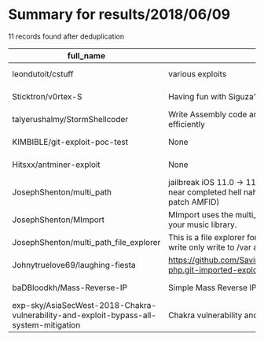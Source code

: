 
# Summary for results/2018/06/09
    
11 records found after deduplication

| full_name | description | html_url | matched_list | matched_count | pushed_at | size | stargazers_count | language | forks_count | vul_ids |
|----------------------------------------------------------------------------------------|------------------------------------------------------------------------------------------------------------------------------------------------|-----------------------------------------------------------------------------------------------------------|----------------|-----------------|---------------------------|--------|--------------------|-------------|---------------|-----------|
| leondutoit/cstuff | various exploits | https://github.com/leondutoit/cstuff | ['exploit'] | 1 | 2018-06-09 06:49:12+00:00 | 106 | 0 | C | 0 | [] |
| Sticktron/v0rtex-S | Having fun with Siguza's v0rtex kernel exploit | https://github.com/Sticktron/v0rtex-S | ['exploit'] | 1 | 2018-06-09 03:00:07+00:00 | 63947 | 39 | Objective-C | 30 | [] |
| talyerushalmy/StormShellcoder | Write Assembly code and handle the output opcodes easily and efficiently | https://github.com/talyerushalmy/StormShellcoder | ['shellcode'] | 1 | 2018-06-09 15:06:24+00:00 | 56 | 0 | C# | 0 | [] |
| KIMBIBLE/git-exploit-poc-test | None | https://github.com/KIMBIBLE/git-exploit-poc-test | ['exploit'] | 1 | 2018-06-09 16:36:42+00:00 | 0 | 0 | | 0 | [] |
| Hitsxx/antminer-exploit | None | https://github.com/Hitsxx/antminer-exploit | ['exploit'] | 1 | 2018-06-09 00:07:19+00:00 | 66 | 1 | | 3 | [] |
| JosephShenton/multi_path | jailbreak iOS 11.0 -> 11.3.1 using multi_path exploit (no where near completed hell nah it's currently able to escape sandbox and patch AMFID) | https://github.com/JosephShenton/multi_path | ['exploit'] | 1 | 2018-06-09 02:20:51+00:00 | 1 | 1 | | 0 | [] |
| JosephShenton/MImport | MImport uses the multi_path exploit to import music directly into your music library. | https://github.com/JosephShenton/MImport | ['exploit'] | 1 | 2018-06-09 03:37:57+00:00 | 1 | 3 | | 0 | [] |
| JosephShenton/multi_path_file_explorer | This is a file explorer for the multi_path exploit. Currently you can write only write to /var and things inside /var. | https://github.com/JosephShenton/multi_path_file_explorer | ['exploit'] | 1 | 2018-06-09 04:02:09+00:00 | 14 | 3 | | 0 | [] |
| Johnytruelove69/laughing-fiesta | https://github.com/SavingExploitedChildrenOftheFuture/samples-php.git-imported-exploits | https://github.com/Johnytruelove69/laughing-fiesta | ['exploit'] | 1 | 2018-06-09 06:59:43+00:00 | 0 | 1 | | 1 | [] |
| baDBloodkh/Mass-Reverse-IP | Simple Mass Reverse IP | https://github.com/baDBloodkh/Mass-Reverse-IP | ['exploit'] | 1 | 2018-06-09 09:39:10+00:00 | 4 | 2 | Python | 1 | [] |
| exp-sky/AsiaSecWest-2018-Chakra-vulnerability-and-exploit-bypass-all-system-mitigation | Chakra vulnerability and exploit bypass all system mitigation | https://github.com/exp-sky/AsiaSecWest-2018-Chakra-vulnerability-and-exploit-bypass-all-system-mitigation | ['exploit'] | 1 | 2018-06-09 09:27:17+00:00 | 6403 | 84 | | 19 | [] |
